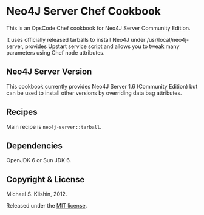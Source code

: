 # Neo4J Server Chef Cookbook

This is an OpsCode Chef cookbook for Neo4J Server Community Edition.

It uses officially released tarballs to install Neo4J under /usr/local/neo4j-server,
provides Upstart service script and allows you to tweak many parameters using Chef node
attributes.


## Neo4J Server Version

This cookbook currently provides Neo4J Server 1.6 (Community Edition) but can be used
to install other versions by overriding data bag attributes.


## Recipes

Main recipe is `neo4j-server::tarball`.


## Dependencies

OpenJDK 6 or Sun JDK 6.


## Copyright & License

Michael S. Klishin, 2012.

Released under the [MIT license](http://www.opensource.org/licenses/mit-license.php).
